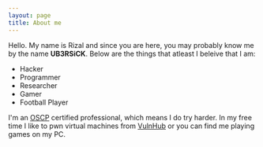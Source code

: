 ```yaml
---
layout: page
title: About me 
---
```


Hello. My name is Rizal and since you are here, you may probably know me by the name **UB3RSiCK**. Below are the things that atleast I beleive that I am:
* Hacker
* Programmer
* Researcher
* Gamer
* Football Player

I'm an [OSCP](https://www.offensive-security.com/information-security-training/penetration-testing-training-kali-linux/) certified professional, which means I do try harder. In my free time I like to pwn virtual machines from [VulnHub](https://www.vulnhub.com/) or you can find me playing games on my PC.
